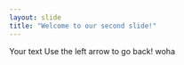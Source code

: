 ```yaml
---
layout: slide
title: "Welcome to our second slide!"
---
```

Your text
Use the left arrow to go back!
woha
